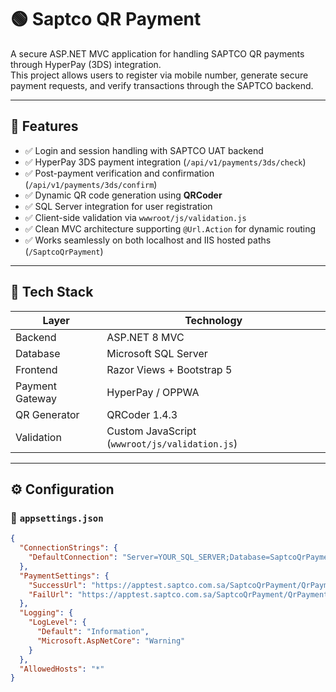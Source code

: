 # 🟢 Saptco QR Payment

A secure ASP.NET MVC application for handling SAPTCO QR payments through HyperPay (3DS) integration.  
This project allows users to register via mobile number, generate secure payment requests, and verify transactions through the SAPTCO backend.

---

## 🚀 Features

- ✅ Login and session handling with SAPTCO UAT backend  
- ✅ HyperPay 3DS payment integration (`/api/v1/payments/3ds/check`)  
- ✅ Post-payment verification and confirmation (`/api/v1/payments/3ds/confirm`)  
- ✅ Dynamic QR code generation using **QRCoder**  
- ✅ SQL Server integration for user registration  
- ✅ Client-side validation via `wwwroot/js/validation.js`  
- ✅ Clean MVC architecture supporting `@Url.Action` for dynamic routing  
- ✅ Works seamlessly on both localhost and IIS hosted paths (`/SaptcoQrPayment`)

---

## 🧱 Tech Stack

| Layer | Technology |
|--------|-------------|
| Backend | ASP.NET 8 MVC |
| Database | Microsoft SQL Server |
| Frontend | Razor Views + Bootstrap 5 |
| Payment Gateway | HyperPay / OPPWA |
| QR Generator | QRCoder 1.4.3 |
| Validation | Custom JavaScript (`wwwroot/js/validation.js`) |

---

## ⚙️ Configuration

### 🔑 `appsettings.json`

```json
{
  "ConnectionStrings": {
    "DefaultConnection": "Server=YOUR_SQL_SERVER;Database=SaptcoQrPayment;User Id=YOUR_USER;Password=YOUR_PASS;TrustServerCertificate=True;"
  },
  "PaymentSettings": {
    "SuccessUrl": "https://apptest.saptco.com.sa/SaptcoQrPayment/QrPayment/Success",
    "FailUrl": "https://apptest.saptco.com.sa/SaptcoQrPayment/QrPayment/Fail"
  },
  "Logging": {
    "LogLevel": {
      "Default": "Information",
      "Microsoft.AspNetCore": "Warning"
    }
  },
  "AllowedHosts": "*"
}
